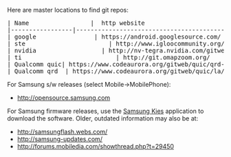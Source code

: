 Here are master locations to find git repos:

<pre>
| Name                 |  http website                                                                          | git prefix
|-----------------|-----------------------------------------------------------|----------------
| google                | https://android.googlesource.com/                                  | https://android.googlesource.com
| ste                       | http://www.igloocommunity.org/gitweb/                         | git://igloocommunity.org/git
| nvidia                  | http://nv-tegra.nvidia.com/gitweb/                                    | git://nv-tegra.nvidia.com
| ti                          | http://git.omapzoom.org/                                                    | git://git.omapzoom.org
| Qualcomm quic| https://www.codeaurora.org/gitweb/quic/qrd-android/ | git://codeaurora.org/quic/qrd-android
| Qualcomm qrd  | https://www.codeaurora.org/gitweb/quic/la/                   | git://codeaurora.org
</pre>

For Samsung s/w releases (select Mobile->MobilePhone):
   * http://opensource.samsung.com

For Samsung firmware releases, use the [Samsung Kies](http://www.samsung.com/us/kies/) application to download the software.  Older, outdated information may also be at:

   * http://samsungflash.webs.com/
   * http://samsung-updates.com/
   * http://forums.mobiledia.com/showthread.php?t=29450



